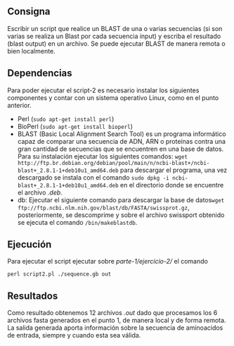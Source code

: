 ## Consigna
Escribir un script que realice un BLAST de una o varias secuencias (si son varias se realiza un Blast por cada secuencia input) y escriba el resultado (blast output) en un archivo. Se puede ejecutar BLAST de manera remota o bien localmente.

## Dependencias
Para poder ejecutar el script-2 es necesario instalar los siguientes componentes y contar con un sistema operativo Linux, como en el punto anterior.
- Perl (`sudo apt-get install perl`)
- BioPerl (`sudo apt-get install bioperl`)
- BLAST (Basic Local Alignment Search Tool) es un programa informático capaz de comparar una secuencia de ADN, ARN o proteínas contra una gran cantidad de secuencias que se encuentren en una base de datos. Para su instalación ejecutar los siguientes comandos:
 `wget http://ftp.br.debian.org/debian/pool/main/n/ncbi-blast+/ncbi-blast+_2.8.1-1+deb10u1_amd64.deb` para descargar el programa, una vez descargado se instala con el comando `sudo dpkg -i ncbi-blast+_2.8.1-1+deb10u1_amd64.deb` en el directorio donde se encuentre el archivo *.deb*.
- db: Ejecutar el siguiente comando para descargar la base de datos`wget ftp://ftp.ncbi.nlm.nih.gov/blast/db/FASTA/swissprot.gz`, posteriormente, se descomprime y sobre el archivo swissport obtenido se ejecuta el comando `/bin/makeblastdb`.


## Ejecución
Para ejecutar el script ejecutar sobre *parte-1/ejercicio-2/* el comando 
```
perl script2.pl ./sequence.gb out
```

## Resultados
Como resultado obtenemos 12 archivos *.out* dado que procesamos los 6 archivos fasta generados en el punto 1, de manera local y de forma remota. La salida generada aporta información sobre la secuencia de aminoacidos de entrada, siempre y cuando esta sea válida.